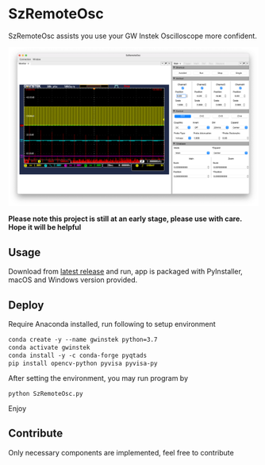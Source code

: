 # SzRemoteOsc
SzRemoteOsc assists you use your GW Instek Oscilloscope more confident.

![SzRemoteOsc Screenshot](./images/screenshot-1.png)

**Please note this project is still at an early stage, please use with care. Hope it will be helpful**

## Usage

Download from [latest release](https://github.com/RoadToDream/SzRemoteOsc/releases/latest) and run, app is packaged with PyInstaller, macOS and Windows version provided. 

## Deploy
Require Anaconda installed, run following to setup environment

```
conda create -y --name gwinstek python=3.7
conda activate gwinstek
conda install -y -c conda-forge pyqtads
pip install opencv-python pyvisa pyvisa-py 
```

After setting the environment, you may run program by 
```
python SzRemoteOsc.py
```

Enjoy

## Contribute
Only necessary components are implemented, feel free to contribute
